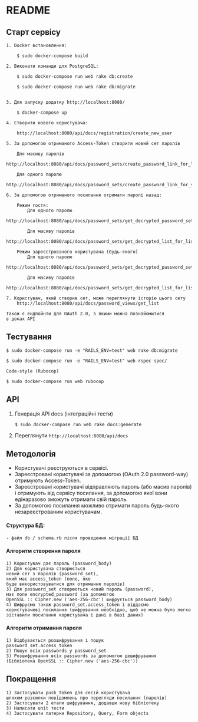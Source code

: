 # README

## Старт сервісу

    1. Docker встановлення:
    
        $ sudo docker-compose build
    
    2. Виконати команди для PostgreSQL:
    
        $ sudo docker-compose run web rake db:create
    
        $ sudo docker-compose run web rake db:migrate
    
    
    3. Для запуску додатку http://localhost:8080/
    
        $ docker-compose up
        
    4. Створити нового користувача:
        
        http://localhost:8080/api/docs/registration/create_new_user
        
    5. За допомогою отриманого Access-Token створити новий сет паролів
        
        Для масиву паролів
        http://localhost:8080/api/docs/password_sets/create_password_link_for_list_of_passwords
        
        Для одного паролю
        http://localhost:8080/api/docs/password_sets/create_password_link_for_single_password

    6. За допомогою отриманого посилання отримати паролі назад:
    
        Режим гостя:
            Для одного паролю
            http://localhost:8080/api/docs/password_sets/get_decrypted_password_set_for_single_password
            
            Для масиву паролів
            http://localhost:8080/api/docs/password_sets/get_decrypted_list_for_list_of_passwords
            
        Режим зареєстрованого користувача (будь-якого)
            Для одного паролю
            http://localhost:8080/api/docs/password_sets/get_decrypted_password_set_for_single_password_by_user_
            
            Для масиву паролів
            http://localhost:8080/api/docs/password_sets/get_decrypted_list_for_list_of_passwords_by_user
            
    7. Користувач, який створив сет, може переглянути історію цього сету
        http://localhost:8080/api/docs/password_views/get_list
        
    Також є ендпойнти для OAuth 2.0, з якими можна познайомитися
    в доках API
            
        
## Тестування

    $ sudo docker-compose run -e "RAILS_ENV=test" web rake db:migrate

    $ sudo docker-compose run -e "RAILS_ENV=test" web rspec spec/
    
    Code-style (Rubocop)
    
    $ sudo docker-compose run web rubocop

## API

1. Генерація API docs (інтеграційні тести)
    
    `$ sudo docker-compose run web rake docs:generate`
    
2. Переглянути `http://localhost:8080/api/docs`
  
## Методологія

- Користувачі реєструються в сервісі.
- Зареєстровані користувачі за допомогою (OAuth 2.0 password-way)
  отримують Access-Token.   
- Зареєстровані користувачі відправляють пароль (або масив паролів) і
  отримують від сервісу посилання, за допомогою якої вони
  едінаразово зможуть отримати свій пароль.
- За допомогою посилання можливо отримати пароль будь-якого
  незареєстрованим користувачам.

#### Структура БД:

    - файл db / schema.rb після проведення міграції БД

#### Алгоритм створення пароля

    1) Користувач дає пароль (password_body)
    2) Для користувача створюється
    новий сет з паролів (password_set),
    який має access_token (поле, яке
    буде використовуватися для отримання паролів)
    3) Для password_set створюється новий пароль (password),
    має поле encrypted_password (за допомогою
    OpenSSL :: Cipher.new ('aes-256-cbc') шифрується password_body)
    4) Шифруємо також password_set.access_token і віддаємо
    користувачеві посилання (шифрування необхідно, щоб не можна було легко
    зіставити посилання користувача і дані в базі даних)
    
#### Алгоритм отримання пароля
    
    1) Відбувається розшифрування і пошук
    password_set.access_token
    2) Пошук всіх passwords у password_set
    3) Розшифрування всіх passwords за допомогою дешифрування
    (Бібліотека OpenSSL :: Cipher.new ('aes-256-cbc'))
    
## Покращення

    1) Застосувати push_token для сесій користувача
    шляхом розсилки повідомлень про перегляди посилання (паролів)
    2) Застосувати 2 етапи шифрування, додавши нову бібліотеку
    3) Написати unit тести
    4) Застосувати патерни Repository, Query, Form objects
